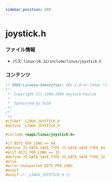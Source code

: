 ```yaml
---
sidebar_position: 600
---
```

# joystick.h

### ファイル情報

- パス: `linux-v6.12/include/linux/joystick.h`

### コンテンツ

```h
/* SPDX-License-Identifier: GPL-2.0-or-later */
/*
 *  Copyright (C) 1996-2000 Vojtech Pavlik
 *
 *  Sponsored by SuSE
 */
/*
 */
#ifndef _LINUX_JOYSTICK_H
#define _LINUX_JOYSTICK_H

#include <uapi/linux/joystick.h>

#if BITS_PER_LONG == 64
#define JS_DATA_SAVE_TYPE JS_DATA_SAVE_TYPE_64
#elif BITS_PER_LONG == 32
#define JS_DATA_SAVE_TYPE JS_DATA_SAVE_TYPE_32
#else
#error Unexpected BITS_PER_LONG
#endif
#endif /* _LINUX_JOYSTICK_H */

```
